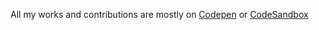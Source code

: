 All my works and contributions are mostly on [Codepen](https://codepen.io/alexander1369) or [CodeSandbox](https://codesandbox.io/u/akoGit)
<!---
akoGit/akoGit is a ✨ special ✨ repository because its `README.md` (this file) appears on your GitHub profile.
You can click the Preview link to take a look at your changes.
--->
